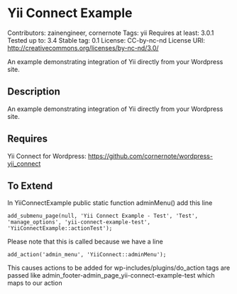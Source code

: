 # Yii Connect Example
Contributors: zainengineer, cornernote
Tags: yii
Requires at least: 3.0.1
Tested up to: 3.4
Stable tag: 0.1
License: CC-by-nc-nd
License URI: http://creativecommons.org/licenses/by-nc-nd/3.0/

An example demonstrating integration of Yii directly from your Wordpress site.

## Description

An example demonstrating integration of Yii directly from your Wordpress site.

## Requires

Yii Connect for Wordpress:
https://github.com/cornernote/wordpress-yii_connect


## To Extend
In YiiConnectExample
public static function adminMenu()
add this line
```
add_submenu_page(null, 'Yii Connect Example - Test', 'Test', 'manage_options', 'yii-connect-example-test', 'YiiConnectExample::actionTest');
```

Please note that this is called because we have a line
```
add_action('admin_menu', 'YiiConnect::adminMenu');
```

This causes actions to be added for wp-includes/plugins/do_action tags are passed like admin_footer-admin_page_yii-connect-example-test which maps to our action
